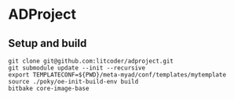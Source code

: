 # ADProject

## Setup and build
```
git clone git@github.com:litcoder/adproject.git
git submodule update --init --recursive
export TEMPLATECONF=${PWD}/meta-myad/conf/templates/mytemplate
source ./poky/oe-init-build-env build
bitbake core-image-base
```
